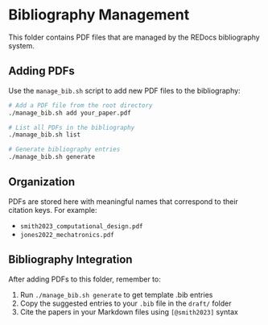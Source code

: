 # Bibliography Management

This folder contains PDF files that are managed by the REDocs bibliography system.

## Adding PDFs

Use the `manage_bib.sh` script to add new PDF files to the bibliography:

```bash
# Add a PDF file from the root directory
./manage_bib.sh add your_paper.pdf

# List all PDFs in the bibliography
./manage_bib.sh list

# Generate bibliography entries
./manage_bib.sh generate
```

## Organization

PDFs are stored here with meaningful names that correspond to their citation keys. For example:
- `smith2023_computational_design.pdf`
- `jones2022_mechatronics.pdf`

## Bibliography Integration

After adding PDFs to this folder, remember to:
1. Run `./manage_bib.sh generate` to get template .bib entries
2. Copy the suggested entries to your `.bib` file in the `draft/` folder
3. Cite the papers in your Markdown files using `[@smith2023]` syntax